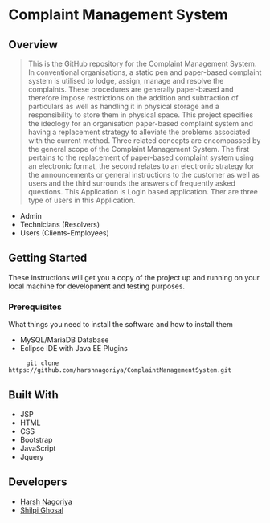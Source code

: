 
# Complaint Management System
## Overview
>This is the GitHub repository for the Complaint Management System.
In conventional organisations, a static pen and paper-based complaint system is utilised to lodge, assign, manage and resolve the complaints. These procedures are generally paper-based and therefore impose restrictions on the addition and subtraction of particulars as well as handling it in physical storage and a responsibility to store them in physical space. This project specifies the ideology for an organisation paper-based complaint system and having a replacement strategy to alleviate the problems associated with the current method. Three related concepts are encompassed by the general scope of the Complaint Management System. The first pertains to the replacement of paper-based complaint system using an electronic format, the second relates to an electronic strategy for the announcements or general instructions to the customer as well as users and the third surrounds the answers of frequently asked questions. 
This Application is Login based application. Ther are three type of users in this Application.
 * Admin
 * Technicians (Resolvers) 
 * Users (Clients-Employees)

## Getting Started

These instructions will get you a copy of the project up and running on your local machine for development and testing purposes.

### Prerequisites

What things you need to install the software and how to install them

* MySQL/MariaDB Database
* Eclipse IDE with Java EE Plugins

```
     git clone https://github.com/harshnagoriya/ComplaintManagementSystem.git
```


## Built With

* JSP 
* HTML
* CSS
* Bootstrap 
* JavaScript
* Jquery

## Developers

* [Harsh Nagoriya](https://www.linkedin.com/in/harshnagoriya/)
* [Shilpi Ghosal](https://www.linkedin.com/in/shilpi-ghosal/)


